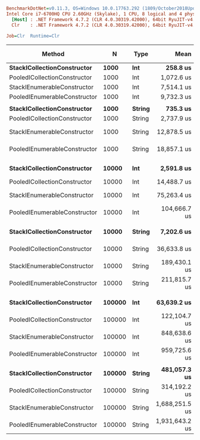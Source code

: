 ``` ini

BenchmarkDotNet=v0.11.3, OS=Windows 10.0.17763.292 (1809/October2018Update/Redstone5)
Intel Core i7-6700HQ CPU 2.60GHz (Skylake), 1 CPU, 8 logical and 4 physical cores
  [Host] : .NET Framework 4.7.2 (CLR 4.0.30319.42000), 64bit RyuJIT-v4.7.3324.0
  Clr    : .NET Framework 4.7.2 (CLR 4.0.30319.42000), 64bit RyuJIT-v4.7.3324.0

Job=Clr  Runtime=Clr  

```
|                       Method |      N |   Type |           Mean |        Error |       StdDev | Ratio | RatioSD | Gen 0/1k Op | Gen 1/1k Op | Gen 2/1k Op | Allocated Memory/Op |
|----------------------------- |------- |------- |---------------:|-------------:|-------------:|------:|--------:|------------:|------------:|------------:|--------------------:|
|  **StackICollectionConstructor** |   **1000** |    **Int** |       **258.8 us** |     **4.292 us** |     **4.014 us** |  **1.00** |    **0.00** |   **1290.0391** |           **-** |           **-** |          **3968.97 KB** |
| PooledICollectionConstructor |   1000 |    Int |     1,072.6 us |     7.363 us |     6.149 us |  4.15 |    0.06 |     17.5781 |           - |           - |            54.69 KB |
|  StackIEnumerableConstructor |   1000 |    Int |     7,514.1 us |    61.807 us |    57.815 us | 29.04 |    0.48 |   2687.5000 |           - |           - |          8274.57 KB |
| PooledIEnumerableConstructor |   1000 |    Int |     9,732.3 us |    76.893 us |    68.164 us | 37.60 |    0.65 |     46.8750 |           - |           - |            148.5 KB |
|                              |        |        |                |              |              |       |         |             |             |             |                     |
|  **StackICollectionConstructor** |   **1000** | **String** |       **735.3 us** |     **9.098 us** |     **8.511 us** |  **1.00** |    **0.00** |   **2556.6406** |           **-** |           **-** |          **7876.88 KB** |
| PooledICollectionConstructor |   1000 | String |     2,737.9 us |    26.384 us |    24.680 us |  3.72 |    0.06 |     15.6250 |           - |           - |            54.69 KB |
|  StackIEnumerableConstructor |   1000 | String |    12,878.5 us |    92.945 us |    86.941 us | 17.52 |    0.25 |   5281.2500 |           - |           - |         16271.19 KB |
| PooledIEnumerableConstructor |   1000 | String |    18,857.1 us |   177.109 us |   165.668 us | 25.65 |    0.37 |     31.2500 |           - |           - |           156.25 KB |
|                              |        |        |                |              |              |       |         |             |             |             |                     |
|  **StackICollectionConstructor** |  **10000** |    **Int** |     **2,591.8 us** |    **28.661 us** |    **26.810 us** |  **1.00** |    **0.00** |  **12656.2500** |           **-** |           **-** |         **39210.66 KB** |
| PooledICollectionConstructor |  10000 |    Int |    14,488.7 us |    92.115 us |    86.165 us |  5.59 |    0.08 |     15.6250 |           - |           - |            54.75 KB |
|  StackIEnumerableConstructor |  10000 |    Int |    75,263.4 us |   757.745 us |   708.795 us | 29.04 |    0.39 |  41571.4286 |           - |           - |        128520.07 KB |
| PooledIEnumerableConstructor |  10000 |    Int |   104,666.7 us | 1,268.889 us | 1,186.920 us | 40.39 |    0.71 |           - |           - |           - |            148.8 KB |
|                              |        |        |                |              |              |       |         |             |             |             |                     |
|  **StackICollectionConstructor** |  **10000** | **String** |     **7,202.6 us** |    **33.474 us** |    **26.135 us** |  **1.00** |    **0.00** |  **24984.3750** |           **-** |           **-** |         **78371.88 KB** |
| PooledICollectionConstructor |  10000 | String |    36,633.8 us |   287.739 us |   269.151 us |  5.09 |    0.04 |           - |           - |           - |            54.86 KB |
|  StackIEnumerableConstructor |  10000 | String |   189,430.1 us | 2,355.470 us | 2,203.308 us | 26.29 |    0.31 |  41333.3333 |  41333.3333 |  41333.3333 |        256378.94 KB |
| PooledIEnumerableConstructor |  10000 | String |   211,815.7 us | 1,580.451 us | 1,478.355 us | 29.41 |    0.24 |           - |           - |           - |           157.33 KB |
|                              |        |        |                |              |              |       |         |             |             |             |                     |
|  **StackICollectionConstructor** | **100000** |    **Int** |    **63,639.2 us** |   **932.899 us** |   **826.991 us** |  **1.00** |    **0.00** |  **23375.0000** |  **23125.0000** |  **23125.0000** |        **390890.45 KB** |
| PooledICollectionConstructor | 100000 |    Int |   122,104.7 us |   696.091 us |   651.124 us |  1.92 |    0.03 |           - |           - |           - |            55.21 KB |
|  StackIEnumerableConstructor | 100000 |    Int |   848,638.6 us | 5,291.542 us | 4,949.711 us | 13.34 |    0.21 | 187000.0000 | 145000.0000 | 145000.0000 |       1027380.69 KB |
| PooledIEnumerableConstructor | 100000 |    Int |   959,725.6 us | 9,165.078 us | 7,653.255 us | 15.09 |    0.23 |           - |           - |           - |              152 KB |
|                              |        |        |                |              |              |       |         |             |             |             |                     |
|  **StackICollectionConstructor** | **100000** | **String** |   **481,057.3 us** | **3,011.940 us** | **2,670.007 us** |  **1.00** |    **0.00** |  **27000.0000** |  **27000.0000** |  **27000.0000** |        **781546.76 KB** |
| PooledICollectionConstructor | 100000 | String |   314,192.2 us |   837.710 us |   654.029 us |  0.65 |    0.00 |           - |           - |           - |               56 KB |
|  StackIEnumerableConstructor | 100000 | String | 1,688,251.5 us | 5,884.450 us | 5,216.412 us |  3.51 |    0.02 | 327000.0000 | 285000.0000 | 284000.0000 |       2053283.08 KB |
| PooledIEnumerableConstructor | 100000 | String | 1,931,643.2 us | 5,016.073 us | 4,446.618 us |  4.02 |    0.02 |           - |           - |           - |              160 KB |
